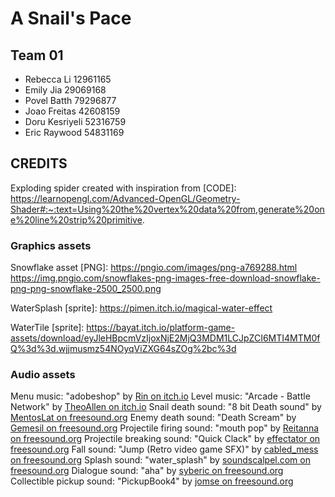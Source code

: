 # A Snail's Pace
## Team 01
- Rebecca Li 12961165
- Emily Jia  29069168
- Povel Batth 79296877
- Joao Freitas 42608159
- Doru Kesriyeli 52316759
- Eric Raywood 54831169

## CREDITS
Exploding spider created with inspiration from [CODE]:
https://learnopengl.com/Advanced-OpenGL/Geometry-Shader#:~:text=Using%20the%20vertex%20data%20from,generate%20one%20line%20strip%20primitive.

### Graphics assets
Snowflake asset [PNG]: https://pngio.com/images/png-a769288.html 
https://img.pngio.com/snowflakes-png-images-free-download-snowflake-png-png-snowflake-2500_2500.png

WaterSplash [sprite]: https://pimen.itch.io/magical-water-effect

WaterTile [sprite]:  https://bayat.itch.io/platform-game-assets/download/eyJleHBpcmVzIjoxNjE2MjQ3MDM1LCJpZCI6MTI4MTM0fQ%3d%3d.wjjmusmz54NOyqViZXG64sZOg%2bc%3d

### Audio assets
Menu music: "adobeshop" by [Rin on itch.io](https://pluslerin.itch.io/retro-rpg-bgms)
Level music: "Arcade - Battle Network" by [TheoAllen on itch.io](https://theoallen.itch.io/theos-bgm-collection)
Snail death sound: "8 bit Death sound" by [MentosLat on freesound.org](https://freesound.org/people/MentosLat/sounds/417486/)
Enemy death sound: "Death Scream" by [Gemesil on freesound.org](https://freesound.org/people/Gemesil/sounds/523216/)
Projectile firing sound: "mouth pop" by [Reitanna on freesound.org](https://freesound.org/people/Reitanna/sounds/323741/)
Projectile breaking sound: "Quick Clack" by [effectator on freesound.org](https://freesound.org/people/effectator/sounds/443328/)
Fall sound: "Jump (Retro video game SFX)" by [cabled_mess on freesound.org](https://freesound.org/people/cabled_mess/sounds/350906/)
Splash sound: "water_splash" by [soundscalpel.com on freesound.org](https://freesound.org/people/soundscalpel.com/sounds/110393/)
Dialogue sound: "aha" by [syberic on freesound.org](https://freesound.org/people/syberic/sounds/431891/)
Collectible pickup sound: "PickupBook4" by [jomse on freesound.org](https://freesound.org/people/jomse/sounds/428663/)
